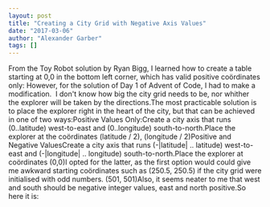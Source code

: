```yaml
---
layout: post
title: "Creating a City Grid with Negative Axis Values"
date: "2017-03-06"
author: "Alexander Garber"
tags: []
---
```


From the Toy Robot solution by Ryan Bigg, I learned how to create a table starting at 0,0 in the bottom left corner, which has valid positive coördinates only: However, for the solution of Day 1 of Advent of Code, I had to make a modification.  I don't know how big the city grid needs to be, nor whither the explorer will be taken by the directions.The most practicable solution is to place the explorer right in the heart of the city, but that can be achieved in one of two ways:Positive Values Only:Create a city axis that runs (0..latitude) west-to-east and (0..longitude) south-to-north.Place the explorer at the coördinates (latitude / 2), (longitude / 2)Positive and Negative ValuesCreate a city axis that runs (-|latitude| .. latitude) west-to-east and (-|longitude| .. longitude) south-to-north.Place the explorer at coördinates (0,0)I opted for the latter, as the first option would could give me awkward starting coördinates such as (250.5, 250.5) if the city grid were initialised with odd numbers. (501, 501)Also, it seems neater to me that west and south should be negative integer values, east and north positive.So here it is: